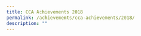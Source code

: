 ```yaml
---
title: CCA Achievements 2018
permalink: /achievements/cca-achievements/2018/
description: ""
---
```

